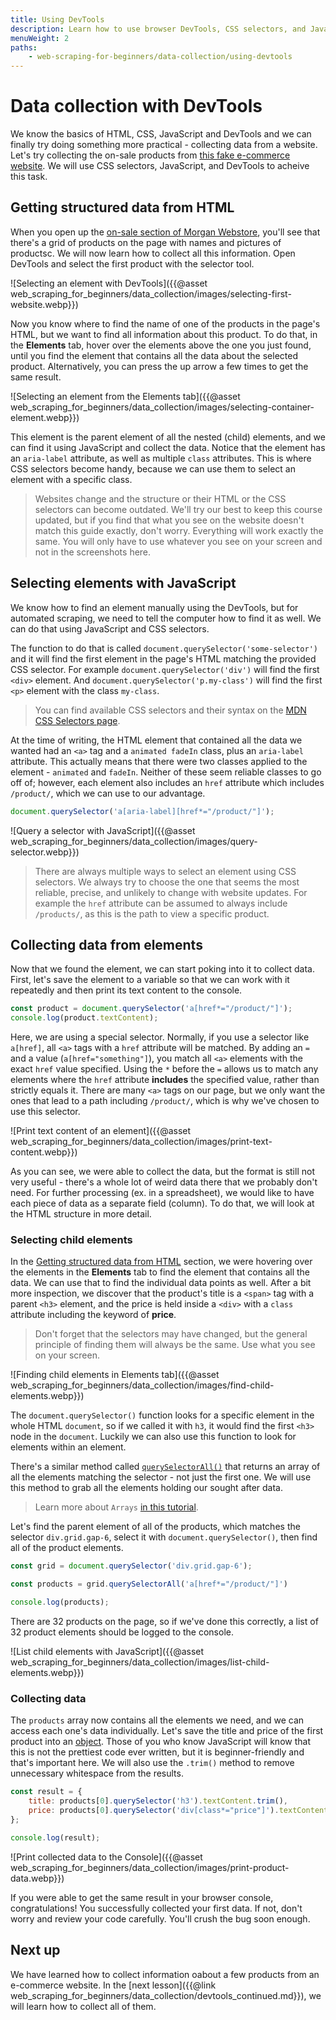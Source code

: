 ```yaml
---
title: Using DevTools
description: Learn how to use browser DevTools, CSS selectors, and JavaScript via the DevTools console to collect data from a website.
menuWeight: 2
paths:
    - web-scraping-for-beginners/data-collection/using-devtools
---
```


# [](#devtools-data-collection) Data collection with DevTools

We know the basics of HTML, CSS, JavaScript and DevTools and we can finally try doing something more practical - collecting data from a website. Let's try collecting the on-sale products from <a href="https://commerce-qd83plqbj-mstephen19.vercel.app/search/on-sale" target="_blank">this fake e-commerce website</a>. We will use CSS selectors, JavaScript, and DevTools to acheive this task.

## [](#getting-structured-data) Getting structured data from HTML

When you open up the <a href="https://commerce-qd83plqbj-mstephen19.vercel.app/search/on-sale" target="_blank">on-sale section of Morgan Webstore</a>, you'll see that there's a grid of products on the page with names and pictures of productsc. We will now learn how to collect all this information. Open DevTools and select the first product with the selector tool.

![Selecting an element with DevTools]({{@asset web_scraping_for_beginners/data_collection/images/selecting-first-website.webp}})

Now you know where to find the name of one of the products in the page's HTML, but we want to find all information about this product. To do that, in the **Elements** tab, hover over the elements above the one you just found, until you find the element that contains all the data about the selected product. Alternatively, you can press the up arrow a few times to get the same result.

![Selecting an element from the Elements tab]({{@asset web_scraping_for_beginners/data_collection/images/selecting-container-element.webp}})

This element is the parent element of all the nested (child) elements, and we can find it using JavaScript and collect the data. Notice that the element has an `aria-label` attribute, as well as multiple `class` attributes. This is where CSS selectors become handy, because we can use them to select an element with a specific class.

> Websites change and the structure or their HTML or the CSS selectors can become outdated. We'll try our best to keep this course updated, but if you find that what you see on the website doesn't match this guide exactly, don't worry. Everything will work exactly the same. You will only have to use whatever you see on your screen and not in the screenshots here.

## [](#selecting-elements) Selecting elements with JavaScript

We know how to find an element manually using the DevTools, but for automated scraping, we need to tell the computer how to find it as well. We can do that using JavaScript and CSS selectors.

The function to do that is called `document.querySelector('some-selector')` and it will find the first element in the page's HTML matching the provided CSS selector. For example `document.querySelector('div')` will find the first `<div>` element. And `document.querySelector('p.my-class')` will find the first `<p>` element with the class `my-class`.

> You can find available CSS selectors and their syntax on the <a href="https://developer.mozilla.org/en-US/docs/Web/CSS/CSS_Selectors" target="_blank">MDN CSS Selectors page</a>.

At the time of writing, the HTML element that contained all the data we wanted had an `<a>` tag and a `animated fadeIn` class, plus an `aria-label` attribute. This actually means that there were two classes applied to the element - `animated` and `fadeIn`. Neither of these seem reliable classes to go off of; however, each element also includes an `href` attribute which includes `/product/`, which we can use to our advantage.

```JavaScript
document.querySelector('a[aria-label][href*="/product/"]');
```

![Query a selector with JavaScript]({{@asset web_scraping_for_beginners/data_collection/images/query-selector.webp}})

> There are always multiple ways to select an element using CSS selectors. We always try to choose the one that seems the most reliable, precise, and unlikely to change with website updates. For example the `href` attribute can be assumed to always include `/products/`, as this is the path to view a specific product.

## [](#collecting-from-elements) Collecting data from elements

Now that we found the element, we can start poking into it to collect data. First, let's save the element to a variable so that we can work with it repeatedly and then print its text content to the console.

```JavaScript
const product = document.querySelector('a[href*="/product/"]');
console.log(product.textContent);
```

Here, we are using a special selector. Normally, if you use a selector like `a[href]`, all `<a>` tags with a `href` attribute will be matched. By adding an `=` and a value (`a[href="something"]`), you match all `<a>` elements with the exact `href` value specified. Using the `*` before the `=` allows us to match any elements where the `href` attribute **includes** the specified value, rather than strictly equals it. There are many `<a>` tags on our page, but we only want the ones that lead to a path including `/product/`, which is why we've chosen to use this selector.

![Print text content of an element]({{@asset web_scraping_for_beginners/data_collection/images/print-text-content.webp}})

As you can see, we were able to collect the data, but the format is still not very useful - there's a whole lot of weird data there that we probably don't need. For further processing (ex. in a spreadsheet), we would like to have each piece of data as a separate field (column). To do that, we will look at the HTML structure in more detail.

### [](#selecting-child-elements) Selecting child elements

In the [Getting structured data from HTML](#getting-structured-data-from-html) section, we were hovering over the elements in the **Elements** tab to find the element that contains all the data. We can use that to find the individual data points as well. After a bit more inspection, we discover that the product's title is a `<span>` tag with a parent `<h3>` element, and the price is held inside a `<div>` with a `class` attribute including the keyword of **price**.

> Don't forget that the selectors may have changed, but the general principle of finding them will always be the same. Use what you see on your screen.

![Finding child elements in Elements tab]({{@asset web_scraping_for_beginners/data_collection/images/find-child-elements.webp}})

The `document.querySelector()` function looks for a specific element in the whole HTML `document`, so if we called it with `h3`, it would find the first `<h3>` node in the `document`. Luckily we can also use this function to look for elements within an element.

There's a similar method called <a href="https://javascript.info/searching-elements-dom#querySelectorAll" target="_blank">`querySelectorAll()`</a> that returns an array of all the elements matching the selector - not just the first one. We will use this method to grab all the elements holding our sought after data.

> Learn more about `Arrays` <a href="https://javascript.info/array" target="_blank">in this tutorial</a>.

Let's find the parent element of all of the products, which matches the selector `div.grid.gap-6`, select it with `document.querySelector()`, then find all of the product elements.

```JavaScript
const grid = document.querySelector('div.grid.gap-6');

const products = grid.querySelectorAll('a[href*="/product/"]')

console.log(products);
```

There are 32 products on the page, so if we've done this correctly, a list of 32 product elements should be logged to the console.

![List child elements with JavaScript]({{@asset web_scraping_for_beginners/data_collection/images/list-child-elements.webp}})

### [](#collecting-data) Collecting data

The `products` array now contains all the elements we need, and we can access each one's data individually. Let's save the title and price of the first product into an <a href="https://javascript.info/object" target="_blank">object</a>. Those of you who know JavaScript will know that this is not the prettiest code ever written, but it is beginner-friendly and that's important here. We will also use the `.trim()` method to remove unnecessary whitespace from the results.

```JavaScript
const result = {
    title: products[0].querySelector('h3').textContent.trim(),
    price: products[0].querySelector('div[class*="price"]').textContent.trim(),
};

console.log(result);
```

![Print collected data to the Console]({{@asset web_scraping_for_beginners/data_collection/images/print-product-data.webp}})

If you were able to get the same result in your browser console, congratulations! You successfully collected your first data. If not, don't worry and review your code carefully. You'll crush the bug soon enough.

## [](#next) Next up

We have learned how to collect information oabout a few products from an e-commerce website. In the [next lesson]({{@link web_scraping_for_beginners/data_collection/devtools_continued.md}}), we will learn how to collect all of them.
